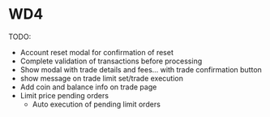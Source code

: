 # WD4

TODO:
- Account reset modal for confirmation of reset
- Complete validation of transactions before processing
- Show modal with trade details and fees... with trade confirmation button
- show message on trade limit set/trade execution
- Add coin and balance info on trade page
- Limit price pending orders
    - Auto execution of pending limit orders